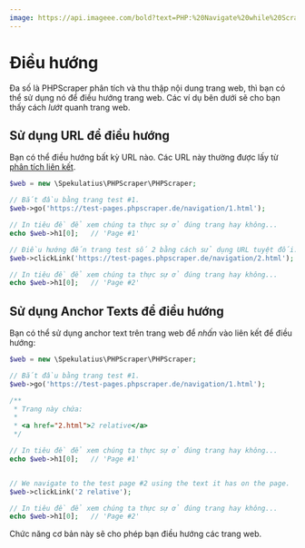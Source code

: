 ```yaml
---
image: https://api.imageee.com/bold?text=PHP:%20Navigate%20while%20Scraping&bg_image=https://images.unsplash.com/photo-1542762933-ab3502717ce7
---
```


# Điều hướng

Đa số là PHPScraper phân tích và thu thập nội dung trang web, thì bạn có thể sử dụng nó để điều hướng trang web. Các ví dụ bên dưới sẽ cho bạn thấy cách *lướt* quanh trang web.

## Sử dụng URL để điều hướng

Bạn có thể điều hướng bất kỳ URL nào. Các URL này thường được lấy từ [phân tích liên kết](/vi/examples/scrape-links.html).

```php
$web = new \Spekulatius\PHPScraper\PHPScraper;

// Bắt đầu bằng trang test #1.
$web->go('https://test-pages.phpscraper.de/navigation/1.html');

// In tiêu đề để xem chúng ta thực sự ở đúng trang hay không...
echo $web->h1[0];   // 'Page #1'

// Điều hướng đến trang test số 2 bằng cách sử dụng URL tuyệt đối.
$web->clickLink('https://test-pages.phpscraper.de/navigation/2.html');

// In tiêu đề để xem chúng ta thực sự ở đúng trang hay không...
echo $web->h1[0];   // 'Page #2'
```

## Sử dụng Anchor Texts để điều hướng

Bạn có thể sử dụng anchor text trên trang web để *nhấn* vào liên kết để điều hướng:

```php
$web = new \Spekulatius\PHPScraper\PHPScraper;

// Bắt đầu bằng trang test #1.
$web->go('https://test-pages.phpscraper.de/navigation/1.html');

/**
 * Trang này chứa:
 *
 * <a href="2.html">2 relative</a>
 */

// In tiêu đề để xem chúng ta thực sự ở đúng trang hay không...
echo $web->h1[0];   // 'Page #1'


// We navigate to the test page #2 using the text it has on the page.
$web->clickLink('2 relative');

// In tiêu đề để xem chúng ta thực sự ở đúng trang hay không...
echo $web->h1[0];   // 'Page #2'
```

Chức năng cơ bản này sẽ cho phép bạn điều hướng các trang web.